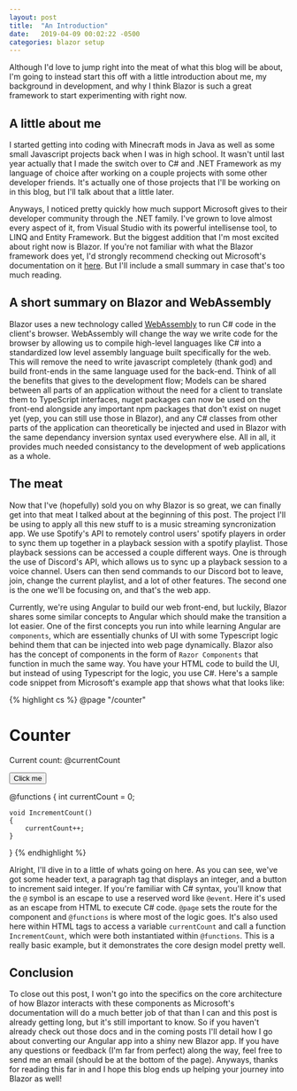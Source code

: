 ```yaml
---
layout: post
title:  "An Introduction"
date:   2019-04-09 00:02:22 -0500
categories: blazor setup
---
```

Although I'd love to jump right into the meat of what this blog will be about, I'm going to instead start this off with a little introduction about me, my background in development, and why I think Blazor is such a great framework to start experimenting with right now.

## A little about me
I started getting into coding with Minecraft mods in Java as well as some small Javascript projects back when I was in high school. It wasn't until last year actually that I made the switch over to C# and .NET Framework as my language of choice after working on a couple projects with some other developer friends. It's actually one of those projects that I'll be working on in this blog, but I'll talk about that a little later. 

Anyways, I noticed pretty quickly how much support Microsoft gives to their developer community through the .NET family. I've grown to love almost every aspect of it, from Visual Studio with its powerful intellisense tool, to LINQ and Entity Framework. But the biggest addition that I'm most excited about right now is Blazor. If you're not familiar with what the Blazor framework does yet, I'd strongly recommend checking out Microsoft's documentation on it [here][blazor-docs]. But I'll include a small summary in case that's too much reading.

## A short summary on Blazor and WebAssembly
Blazor uses a new technology called [WebAssembly][webassembly-docs] to run C# code in the client's browser. WebAssembly will change the way we write code for the browser by allowing us to compile high-level languages like C# into a standardized low level assembly language built specifically for the web. This will remove the need to write javascript completely (thank god) and build front-ends in the same language used for the back-end. Think of all the benefits that gives to the development flow; Models can be shared between all parts of an application without the need for a client to translate them to TypeScript interfaces, nuget packages can now be used on the front-end alongside any important npm packages that don't exist on nuget yet (yep, you can still use those in Blazor), and any C# classes from other parts of the application can theoretically be injected and used in Blazor with the same dependancy inversion syntax used everywhere else. All in all, it provides much needed consistancy to the development of web applications as a whole.

## The meat
Now that I've (hopefully) sold you on why Blazor is so great, we can finally get into that meat I talked about at the beginning of this post. The project I'll be using to apply all this new stuff to is a music streaming syncronization app. We use Spotify's API to remotely control users' spotify players in order to sync them up together in a playback session with a spotify playlist. Those playback sessions can be accessed a couple different ways. One is through the use of Discord's API, which allows us to sync up a playback session to a voice channel. Users can then send commands to our Discord bot to leave, join, change the current playlist, and a lot of other features. The second one is the one we'll be focusing on, and that's the web app. 

Currently, we're using Angular to build our web front-end, but luckily, Blazor shares some similar concepts to Angular which should make the transition a lot easier. One of the first concepts you run into while learning Angular are `components`, which are essentially chunks of UI with some Typescript logic behind them that can be injected into web page dynamically. Blazor also has the concept of components in the form of `Razor Components` that function in much the same way. You have your HTML code to build the UI, but instead of using Typescript for the logic, you use C#. Here's a sample code snippet from Microsoft's example app that shows what that looks like:

{% highlight cs %}
@page "/counter"

<h1>Counter</h1>

<p>Current count: @currentCount</p>

<button class="btn btn-primary" onclick="@IncrementCount">Click me</button>

@functions {
	int currentCount = 0;

	void IncrementCount()
	{
		currentCount++;
	}
}
{% endhighlight %}

Alright, I'll dive in to a little of whats going on here. As you can see, we've got some header text, a paragraph tag that displays an integer, and a button to increment said integer. If you're familiar with C# syntax, you'll know that the `@` symbol is an escape to use a reserved word like `@event`. Here it's used as an escape from HTML to execute C# code. `@page` sets the route for the component and `@functions` is where most of the logic goes. It's also used here within HTML tags to access a variable `currentCount` and call a function `IncrementCount`, which were both instantiated within `@functions`. This is a really basic example, but it demonstrates the core design model pretty well.

## Conclusion
To close out this post, I won't go into the specifics on the core architecture of how Blazor interacts with these components as Microsoft's documentation will do a much better job of that than I can and this post is already getting long, but it's still important to know. So if you haven't already check out those docs and in the coming posts I'll detail how I go about converting our Angular app into a shiny new Blazor app. If you have any questions or feedback (I'm far from perfect) along the way, feel free to send me an email (should be at the bottom of the page). Anyways, thanks for reading this far in and I hope this blog ends up helping your journey into Blazor as well!

[blazor-docs]: https://docs.microsoft.com/en-us/aspnet/core/client-side/spa/blazor/?view=aspnetcore-3.0
[webassembly-docs]:   https://webassembly.org/